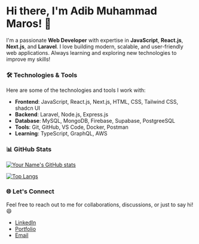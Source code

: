 # Hi there, I'm Adib Muhammad Maros! 👋

I'm a passionate **Web Developer** with expertise in **JavaScript**, **React.js**, **Next.js**, and **Laravel**. I love building modern, scalable, and user-friendly web applications. Always learning and exploring new technologies to improve my skills!

### 🛠️ Technologies & Tools

Here are some of the technologies and tools I work with:

- **Frontend**: JavaScript, React.js, Next.js, HTML, CSS, Tailwind CSS, shadcn UI
- **Backend**: Laravel, Node.js, Express.js
- **Database**: MySQL, MongoDB, Firebase, Supabase, PostgreeSQL
- **Tools**: Git, GitHub, VS Code, Docker, Postman
- **Learning**: TypeScript, GraphQL, AWS

### 📊 GitHub Stats

[![Your Name's GitHub stats](https://github-readme-stats.vercel.app/api?username=your-username&show_icons=true&theme=radical)](https://github.com/your-username)

[![Top Langs](https://github-readme-stats.vercel.app/api/top-langs/?username=your-username&layout=compact&theme=radical)](https://github.com/your-username)

### 🌐 Let's Connect

Feel free to reach out to me for collaborations, discussions, or just to say hi! 😄

- [LinkedIn](www.linkedin.com/in/adibmuhammadmaros)
- [Portfolio](https://adib-portfolio2.vercel.app)
- [Email](mailto:adibmaros12@gmail.com)
